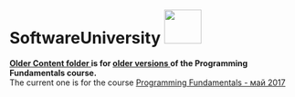 # SoftwareUniversity <img src="http://softuniada.softuni.bg/wp-content/uploads/2015/01/SoftUni-Logo-Flat_square-blue-300x235.png" height="60" width="65">
</img>
<strong>
  <a href="https://github.com/i-den/SoftwareUniversity/tree/master/c%23/ProgrammingFundamentals/OlderContent">
  Older Content folder
  </a>
 is for 
  <a href="https://softuni.bg/courses/programming-fundamentals">
  older versions
  </a>
 of the Programming Fundamentals course.
</strong> <br>
The current one is for the course 
<a href="https://softuni.bg/trainings/1619/programming-fundamentals-may-2017">
Programming Fundamentals - май 2017
</a>

